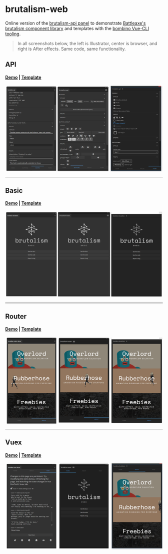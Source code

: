# brutalism-web

Online version of the [brutalism-api panel](https://github.com/battleaxedotco/brutalism-api) to demonstrate [Battleaxe's brutalism component library](https://github.com/battleaxedotco/brutalism) and templates with the [bombino Vue-CLI tooling](https://github.com/Inventsable/bombino).

> In all screenshots below, the left is Illustrator, center is browser, and right is After effects. Same code, same functionality.

## API

#### [Demo](https://brutalism.netlify.app/#/) | [Template](https://github.com/battleaxedotco/brutalism-api)

![](./src/assets/api.png)

---

## Basic

#### [Demo](https://brutalism.netlify.app/#/basic) | [Template](https://github.com/battleaxedotco/bombino-brutalism-basic)

![](./src/assets/basic.png)

---

## Router

#### [Demo](https://brutalism.netlify.app/#/router) | [Template](https://github.com/battleaxedotco/bombino-brutalism-router)

![](./src/assets/router.png)

---

## Vuex

#### [Demo](https://brutalism.netlify.app/#/vuex) | [Template](https://github.com/battleaxedotco/bombino-brutalism-vuex)

![](./src/assets/vuex.png)